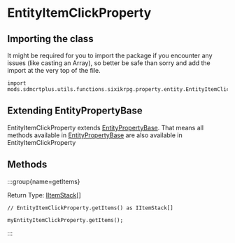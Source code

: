 # EntityItemClickProperty

## Importing the class

It might be required for you to import the package if you encounter any issues (like casting an Array), so better be safe than sorry and add the import at the very top of the file.
```zenscript
import mods.sdmcrtplus.utils.functions.sixikrpg.property.entity.EntityItemClickProperty;
```


## Extending EntityPropertyBase

EntityItemClickProperty extends [EntityPropertyBase](/mods/sdmcrtplus/utils/functions/sixikrpg/property/entity/EntityPropertyBase). That means all methods available in [EntityPropertyBase](/mods/sdmcrtplus/utils/functions/sixikrpg/property/entity/EntityPropertyBase) are also available in EntityItemClickProperty

## Methods

:::group{name=getItems}

Return Type: [IItemStack](/vanilla/api/item/IItemStack)[]

```zenscript
// EntityItemClickProperty.getItems() as IItemStack[]

myEntityItemClickProperty.getItems();
```

:::



